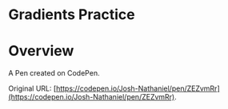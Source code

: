 # Gradients Practice

# Overview

A Pen created on CodePen.

Original URL: [https://codepen.io/Josh-Nathaniel/pen/ZEZvmRr](https://codepen.io/Josh-Nathaniel/pen/ZEZvmRr).

